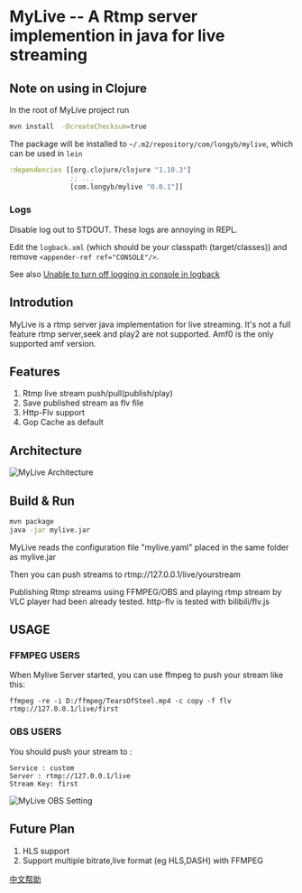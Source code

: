 # MyLive -- A  Rtmp server implemention in java for live streaming

## Note on using in Clojure

In the root of MyLive project run

```bash
mvn install  -DcreateChecksum=true
```

The package will be installed to `~/.m2/repository/com/longyb/mylive`, which can be used in `lein`

```clojure
:dependencies [[org.clojure/clojure "1.10.3"]
               ;; ...
               [com.longyb/mylive "0.0.1"]]
```

### Logs

Disable log out to STDOUT. These logs are annoying in REPL.

Edit the `logback.xml` (which should be your classpath (target/classes)) and remove `<appender-ref ref="CONSOLE"/>`.

See also [Unable to turn off logging in console in logback](https://stackoverflow.com/questions/32947077/unable-to-turn-off-logging-in-console-in-logback)

## Introdution
MyLive is a rtmp server java implementation for live streaming.
It's not a full feature rtmp server,seek and play2 are not supported. Amf0 is the only supported amf version.


## Features 

1. Rtmp live stream push/pull(publish/play)
2. Save published stream as flv file
3. Http-Flv support
4. Gop Cache as default


## Architecture
![MyLive Architecture](https://sinacloud.net/longyb-myblog/mylive_arche.png)

##   Build & Run

```bash
mvn package
java -jar mylive.jar
```

MyLive reads the configuration file "mylive.yaml" placed in the same folder as mylive.jar

Then you can push streams to rtmp://127.0.0.1/live/yourstream 

Publishing Rtmp streams using FFMPEG/OBS and playing rtmp stream by VLC player had been already tested. 
http-flv is tested with bilibili/flv.js

## USAGE 
### FFMPEG USERS
When Mylive Server started, you can use ffmpeg to push your stream like this:

````
ffmpeg -re -i D:/ffmpeg/TearsOfSteel.mp4 -c copy -f flv rtmp://127.0.0.1/live/first
````

### OBS USERS
You should push your stream to :

````
Service : custom
Server : rtmp://127.0.0.1/live
Stream Key: first
````

![MyLive OBS Setting](https://sinacloud.net/longyb-myblog/obs_push_setting.png)

## Future Plan
1. HLS support
2. Support multiple bitrate,live format (eg HLS,DASH) with FFMPEG


[中文帮助](README_zh_CN.md)